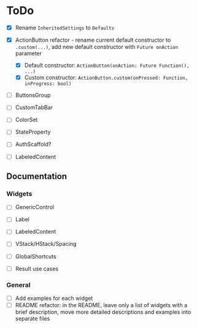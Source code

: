 
# ToDo

- [x] Rename `InheritedSettings` to `Defaults`
- [x] ActionButton refactor - rename current default constructor to `.custom(...)`, add new default constructor with `Future onAction` parameter
  - [x] Default constructor: `ActionButton(onAction: Future Function(), ...)`
  - [x] Custom constructor: `ActionButton.custom(onPressed: Function, inProgress: bool)`
- [ ] ButtonsGroup
- [ ] CustomTabBar
- [ ] ColorSet
- [ ] StateProperty
- [ ] AuthScaffold?
- [ ] LabeledContent


## Documentation

### Widgets

- [ ] GenericControl
- [ ] Label
- [ ] LabeledContent
- [ ] VStack/HStack/Spacing
- [ ] GlobalShortcuts
- [ ] Result use cases


### General

- [ ] Add examples for each widget
- [ ] README refactor:
      in the README, leave only a list of widgets with a brief description, move more detailed descriptions and examples into separate files
